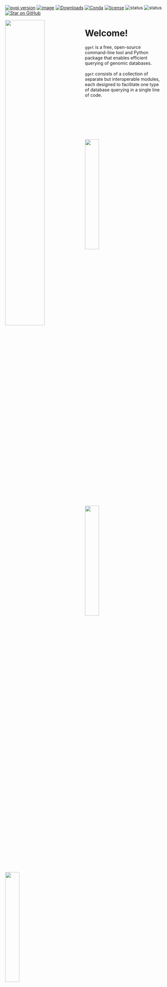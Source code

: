 [![pypi version](https://img.shields.io/pypi/v/gget)](https://pypi.org/project/gget)
[![image](https://anaconda.org/bioconda/gget/badges/version.svg)](https://anaconda.org/bioconda/gget)
[![Downloads](https://static.pepy.tech/personalized-badge/gget?period=total&units=international_system&left_color=grey&right_color=brightgreen&left_text=Downloads)](https://pepy.tech/project/gget)
[![Conda](https://img.shields.io/conda/dn/bioconda/gget?logo=Anaconda)](https://anaconda.org/bioconda/gget)
[![license](https://img.shields.io/pypi/l/gget)](LICENSE)
![status](https://github.com/pachterlab/gget/workflows/CI/badge.svg)
![status](https://github.com/lauraluebbert/test_gget_alphafold/workflows/CI_alphafold/badge.svg)
[![Star on GitHub](https://img.shields.io/github/stars/pachterlab/gget.svg?style=social)](https://github.com/pachterlab/gget/)  

<img align="left" width="50%" height="50%" src="https://github.com/pachterlab/gget/blob/main/figures/gget_overview.png?raw=true" />
  
# Welcome!
  
`gget` is a free, open-source command-line tool and Python package that enables efficient querying of genomic databases.  
<br>
`gget` consists of a collection of separate but interoperable modules, each designed to facilitate one type of database querying in a single line of code.   
<br>  
<br>  
<br>  
<br>  

[<img src="https://github.com/pachterlab/gget/assets/56094636/e6ea5513-ecbb-4898-a20b-f06fc1f9af5e" width="30%" height="30%" />](alphafold.md)
[<img src="https://github.com/pachterlab/gget/assets/56094636/d5c4776a-bf58-42eb-afb7-f2ea0e43f216" width="30%" height="30%" />](archs4.md)
[<img src="https://github.com/pachterlab/gget/assets/56094636/6da309b8-6e6a-468f-b9c8-3562eb0609e0" width="30%" height="30%" />](blast.md)  

[<img src="https://github.com/pachterlab/gget/assets/56094636/eb6402eb-db1f-4cc5-ad77-6bc974090184" width="30%" height="30%" />](blat.md)
[<img src="https://github.com/pachterlab/gget/assets/56094636/399dee34-9869-4c01-8fd3-4ea561e7a6fd" width="30%" height="30%" />](cellxgene.md)
[<img src="https://github.com/pachterlab/gget/assets/56094636/c39b45db-ab2e-4187-883d-c4b9169774cc" width="30%" height="30%" />](enrichr.md)  

[<img src="https://github.com/pachterlab/gget/assets/56094636/c56f2a34-29e2-4b23-a307-3b48ada23124" width="30%" height="30%" />](info.md)
[<img src="https://github.com/pachterlab/gget/assets/56094636/ffe450e2-1fab-43ea-9b3b-fcbc9d209dfa" width="30%" height="30%" />](muscle.md)
[<img src="https://github.com/pachterlab/gget/assets/56094636/91c355dd-2787-4077-b328-dcffb52cd08d" width="30%" height="30%" />](pdb.md)  

[<img src="https://github.com/pachterlab/gget/assets/56094636/7850a6b5-6fcd-42aa-b0a8-464836002e19" width="30%" height="30%" />](ref.md)
[<img src="https://github.com/pachterlab/gget/assets/56094636/0bd76b45-0f65-472d-a2ad-475e99112257" width="30%" height="30%" />](search.md)
[<img src="https://github.com/pachterlab/gget/assets/56094636/1ee0c199-3504-49b9-9c9b-6203f2856e00" width="30%" height="30%" />](seq.md) 

<br>  

### [More tutorials](https://github.com/pachterlab/gget_examples)

<br>  

If you use `gget` in a publication, please [cite*](cite.md):    
```
Luebbert, L., & Pachter, L. (2023). Efficient querying of genomic reference databases with gget. Bioinformatics. https://doi.org/10.1093/bioinformatics/btac836
```
Read the article here: [https://doi.org/10.1093/bioinformatics/btac836](https://doi.org/10.1093/bioinformatics/btac836)

<br>
<br>

<img src="https://user-images.githubusercontent.com/56094636/222949999-0b89cba2-134f-4cbe-acbb-8f20b3f52684.jpg" alt="" width="250" height="160" />

